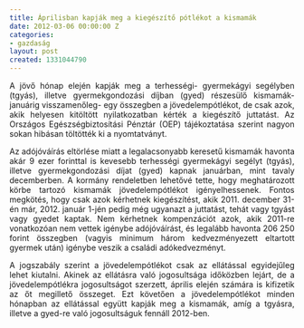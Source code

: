 ```yaml
---
title: Áprilisban kapják meg a kiegészítő pótlékot a kismamák
date: 2012-03-06 00:00:00 Z
categories:
- gazdaság
layout: post
created: 1331044790
---
```


<p style="text-align: justify;">A jövő hónap elején kapják meg a terhességi- gyermekágyi segélyben (tgyás), illetve gyermekgondozási díjban (gyed) részesülő kismamák- januárig visszamenőleg- egy összegben a jövedelempótlékot, de csak azok, akik helyesen kitöltött nyilatkozatban kérték a kiegészítő juttatást. Az Országos Egészségbiztosítási Pénztár (OEP) tájékoztatása szerint nagyon sokan hibásan töltötték ki a nyomtatványt.</p><p style="text-align: justify;">Az adójóváírás eltörlése miatt a legalacsonyabb keresetű kismamák havonta akár 9 ezer forinttal is kevesebb terhességi gyermekágyi segélyt (tgyás), illetve gyermekgondozási díjat (gyed) kapnak januárban, mint tavaly decemberben. A kormány rendeletben lehetővé tette, hogy meghatározott körbe tartozó kismamák jövedelempótlékot igényelhessenek. Fontos megkötés, hogy csak azok kérhetnek kiegészítést, akik 2011. december 31-én már, 2012. január 1-jén pedig még ugyanazt a juttatást, tehát vagy tgyást vagy gyedet kaptak. Nem kérhetnek kompenzációt azok, akik 2011-re vonatkozóan nem vettek igénybe adójóváírást, és legalább havonta 206&nbsp;250 forint összegben (vagyis minimum három kedvezményezett eltartott gyermek után) igénybe veszik a családi adókedvezményt.</p><p style="text-align: justify;">A jogszabály szerint a jövedelempótlékot csak az ellátással egyidejűleg lehet kiutalni. Akinek az ellátásra való jogosultsága időközben lejárt, de a jövedelempótlékra jogosultságot szerzett, április elején számára is kifizetik az őt megillető összeget. Ezt követően a jövedelempótlékot minden hónapban az ellátással együtt kapják meg a kismamák, amíg a tgyásra, illetve a gyed-re való jogosultságuk fennáll 2012-ben.</p>
